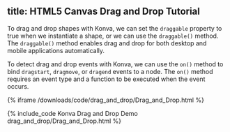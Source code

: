 title: HTML5 Canvas Drag and Drop Tutorial
---

To drag and drop shapes with Konva, we can set the `draggable` property
to true when we instantiate a shape, or we can use the `draggable()` method.
The `draggable()` method enables drag and drop for both desktop and mobile
applications automatically.

To detect drag and drop events with Konva, we can use the `on()` method to
bind `dragstart`, `dragmove`, or `dragend` events to a node.
The `on()` method requires an event type and a function to be executed when the event occurs.

{% iframe /downloads/code/drag_and_drop/Drag_and_Drop.html %}

{% include_code Konva Drag and Drop Demo drag_and_drop/Drag_and_Drop.html %}